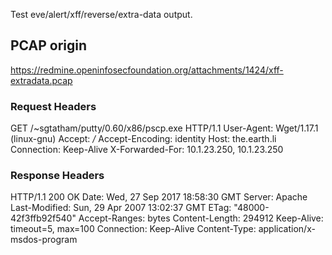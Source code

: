Test eve/alert/xff/reverse/extra-data output.

## PCAP origin

https://redmine.openinfosecfoundation.org/attachments/1424/xff-extradata.pcap

### Request Headers

GET /~sgtatham/putty/0.60/x86/pscp.exe HTTP/1.1
User-Agent: Wget/1.17.1 (linux-gnu)
Accept: */*
Accept-Encoding: identity
Host: the.earth.li
Connection: Keep-Alive
X-Forwarded-For: 10.1.23.250, 10.1.23.250

### Response Headers

HTTP/1.1 200 OK
Date: Wed, 27 Sep 2017 18:58:30 GMT
Server: Apache
Last-Modified: Sun, 29 Apr 2007 13:02:37 GMT
ETag: "48000-42f3ffb92f540"
Accept-Ranges: bytes
Content-Length: 294912
Keep-Alive: timeout=5, max=100
Connection: Keep-Alive
Content-Type: application/x-msdos-program
